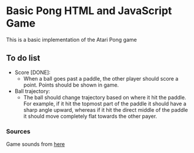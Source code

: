 # Basic Pong HTML and JavaScript Game

This is a basic implementation of the Atari Pong game

## To do list

- Score [DONE]:
  - When a ball goes past a paddle, the other player should score a point. Points should be shown in game.
- Ball trajectory:
  - The ball should change trajectory based on where it hit the paddle. For example, if it hit the topmost part of the paddle it should have a sharp angle upward, whereas if it hit the direct middle of the paddle it should move completely flat towards the other payer.

### Sources

Game sounds from [here](http://web.archive.org/web/20180309023632/http://cs.au.dk/~dsound/DigitalAudio.dir/Greenfoot/Pong.dir/Pong.html)
